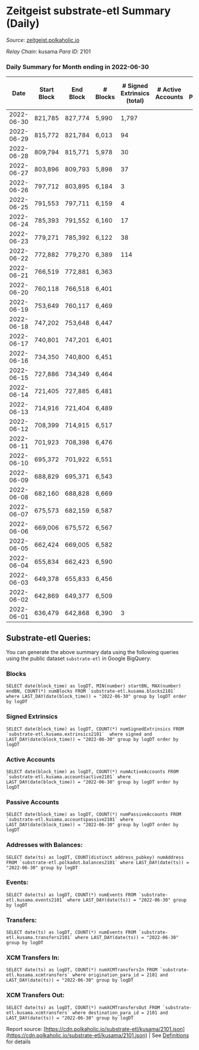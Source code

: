 # Zeitgeist substrate-etl Summary (Daily)

_Source_: [zeitgeist.polkaholic.io](https://zeitgeist.polkaholic.io)

*Relay Chain*: kusama
*Para ID*: 2101



### Daily Summary for Month ending in 2022-06-30


| Date | Start Block | End Block | # Blocks | # Signed Extrinsics (total) | # Active Accounts | # Passive | # New | # Addresses with Balances | # Events | # Transfers | # XCM Transfers In | # XCM Transfers Out | Issues | 
| ---- | ----------- | --------- | -------- | --------------------------- | ----------------- | --------- | ----- | ------------------------- | -------- | ----------- | ------------------ | ------------------- | ------ |
| 2022-06-30 | 821,785 | 827,774 | 5,990 | 1,797 |  |  |  | 13,858 | 33,990 | 1,004  |   |   |  |
| 2022-06-29 | 815,772 | 821,784 | 6,013 | 94 |  |  |  | 13,406 | 23,219 | 6  |   |   |  |
| 2022-06-28 | 809,794 | 815,771 | 5,978 | 30 |  |  |  | 13,402 | 23,880 | 15  |   |   |  |
| 2022-06-27 | 803,896 | 809,793 | 5,898 | 37 |  |  |  | 13,394 | 23,163 | 13  |   |   |  |
| 2022-06-26 | 797,712 | 803,895 | 6,184 | 3 |  |  |  | 13,390 | 23,502 |   |   |   |  |
| 2022-06-25 | 791,553 | 797,711 | 6,159 | 4 |  |  |  | 13,390 | 23,411 |   |   |   |  |
| 2022-06-24 | 785,393 | 791,552 | 6,160 | 17 |  |  |  | 13,390 | 23,440 |   |   |   |  |
| 2022-06-23 | 779,271 | 785,392 | 6,122 | 38 |  |  |  | 13,390 | 23,280 |   |   |   |  |
| 2022-06-22 | 772,882 | 779,270 | 6,389 | 114 |  |  |  | 13,390 | 23,604 | 21,332  |   |   |  |
| 2022-06-21 | 766,519 | 772,881 | 6,363 |  |  |  |  | 6 | 22,911 |   |   |   |  |
| 2022-06-20 | 760,118 | 766,518 | 6,401 |  |  |  |  | 6 | 23,043 |   |   |   |  |
| 2022-06-19 | 753,649 | 760,117 | 6,469 |  |  |  |  | 6 | 23,289 |   |   |   |  |
| 2022-06-18 | 747,202 | 753,648 | 6,447 |  |  |  |  | 6 | 23,205 |   |   |   |  |
| 2022-06-17 | 740,801 | 747,201 | 6,401 |  |  |  |  | 6 | 23,043 |   |   |   |  |
| 2022-06-16 | 734,350 | 740,800 | 6,451 |  |  |  |  | 6 | 23,267 |   |   |   |  |
| 2022-06-15 | 727,886 | 734,349 | 6,464 |  |  |  |  | 6 | 23,422 |   |   |   |  |
| 2022-06-14 | 721,405 | 727,885 | 6,481 |  |  |  |  | 6 | 23,977 |   |   |   |  |
| 2022-06-13 | 714,916 | 721,404 | 6,489 |  |  |  |  | 6 | 24,645 |   |   |   |  |
| 2022-06-12 | 708,399 | 714,915 | 6,517 |  |  |  |  | 6 | 24,749 |   |   |   |  |
| 2022-06-11 | 701,923 | 708,398 | 6,476 |  |  |  |  | 6 | 24,590 |   |   |   |  |
| 2022-06-10 | 695,372 | 701,922 | 6,551 |  |  |  |  | 6 | 24,107 |   | 1 ($88.79) |   |  |
| 2022-06-09 | 688,829 | 695,371 | 6,543 |  |  |  |  | 6 | 24,556 |   |   |   |  |
| 2022-06-08 | 682,160 | 688,828 | 6,669 |  |  |  |  | 6 | 25,327 |   |   |   |  |
| 2022-06-07 | 675,573 | 682,159 | 6,587 |  |  |  |  | 6 | 25,019 |   |   |   |  |
| 2022-06-06 | 669,006 | 675,572 | 6,567 |  |  |  |  | 6 | 24,937 |   |   |   |  |
| 2022-06-05 | 662,424 | 669,005 | 6,582 |  |  |  |  | 6 | 25,004 |   |   |   |  |
| 2022-06-04 | 655,834 | 662,423 | 6,590 |  |  |  |  | 6 | 25,034 |   |   |   |  |
| 2022-06-03 | 649,378 | 655,833 | 6,456 |  |  |  |  | 6 | 24,524 |   |   |   |  |
| 2022-06-02 | 642,869 | 649,377 | 6,509 |  |  |  |  | 6 | 24,727 |   |   |   |  |
| 2022-06-01 | 636,479 | 642,868 | 6,390 | 3 |  |  |  | 6 | 24,292 |   |   |   |  |

## Substrate-etl Queries:
You can generate the above summary data using the following queries using the public dataset `substrate-etl` in Google BigQuery:


### Blocks
```
SELECT date(block_time) as logDT, MIN(number) startBN, MAX(number) endBN, COUNT(*) numBlocks FROM `substrate-etl.kusama.blocks2101`  where LAST_DAY(date(block_time)) = "2022-06-30" group by logDT order by logDT
```


### Signed Extrinsics
```
SELECT date(block_time) as logDT, COUNT(*) numSignedExtrinsics FROM `substrate-etl.kusama.extrinsics2101`  where signed and LAST_DAY(date(block_time)) = "2022-06-30" group by logDT order by logDT
```


### Active Accounts
```
SELECT date(block_time) as logDT, COUNT(*) numActiveAccounts FROM `substrate-etl.kusama.accountsactive2101` where LAST_DAY(date(block_time)) = "2022-06-30" group by logDT order by logDT
```


### Passive Accounts
```
SELECT date(block_time) as logDT, COUNT(*) numPassiveAccounts FROM `substrate-etl.kusama.accountspassive2101` where LAST_DAY(date(block_time)) = "2022-06-30" group by logDT order by logDT
```


### Addresses with Balances:
```
SELECT date(ts) as logDT, COUNT(distinct address_pubkey) numAddress FROM `substrate-etl.polkadot.balances2101` where LAST_DAY(date(ts)) = "2022-06-30" group by logDT
```


### Events:
```
SELECT date(ts) as logDT, COUNT(*) numEvents FROM `substrate-etl.kusama.events2101` where LAST_DAY(date(ts)) = "2022-06-30" group by logDT
```


### Transfers:
```
SELECT date(ts) as logDT, COUNT(*) numEvents FROM `substrate-etl.kusama.transfers2101` where LAST_DAY(date(ts)) = "2022-06-30" group by logDT
```


### XCM Transfers In:
```
SELECT date(ts) as logDT, COUNT(*) numXCMTransfersIn FROM `substrate-etl.kusama.xcmtransfers` where origination_para_id = 2101 and LAST_DAY(date(ts)) = "2022-06-30" group by logDT
```


### XCM Transfers Out:
```
SELECT date(ts) as logDT, COUNT(*) numXCMTransfersOut FROM `substrate-etl.kusama.xcmtransfers` where destination_para_id = 2101 and LAST_DAY(date(ts)) = "2022-06-30" group by logDT
```



Report source: [https://cdn.polkaholic.io/substrate-etl/kusama/2101.json](https://cdn.polkaholic.io/substrate-etl/kusama/2101.json) | See [Definitions](/DEFINITIONS.md) for details

